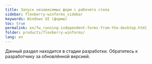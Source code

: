 ```yaml
---
title: Запуск независимых форм с рабочего стола
sidebar: flexberry-winforms_sidebar
keywords: Windows UI (формы)
toc: true
permalink: en/fw_running-independent-forms-from-the-desktop.html
folder: products/flexberry-winforms/
lang: en
---
```


Данный раздел находится в стадии разработки. Обратитесь к разработчику за обновлённой версией.